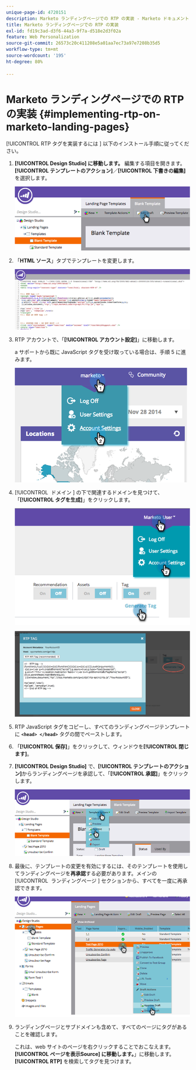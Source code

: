 ```yaml
---
unique-page-id: 4720151
description: Marketo ランディングページでの RTP の実装 - Marketo ドキュメント - 製品ドキュメント
title: Marketo ランディングページでの RTP の実装
exl-id: fd19c3ad-d3f6-44a3-9f7a-d518e2d3f02a
feature: Web Personalization
source-git-commit: 26573c20c411208e5a01aa7ec73a97e7208b35d5
workflow-type: tm+mt
source-wordcount: '195'
ht-degree: 80%

---
```


# Marketo ランディングページでの RTP の実装 {#implementing-rtp-on-marketo-landing-pages}

[!UICONTROL RTP タグを実装するには &#x200B;] 以下のインストール手順に従ってください。

1. **[!UICONTROL Design Studio] に移動します。** 編集する項目を開きます。**[!UICONTROL テンプレートのアクション]**／**[!UICONTROL 下書きの編集]**&#x200B;を選択します。

   ![](assets/image2015-4-26-18-3a27-3a4.png)

1. 「**HTML ソース**」タブでテンプレートを変更します。

   ![](assets/image2015-4-26-18-3a28-3a17.png)

1. RTP アカウントで、「**[!UICONTROL アカウント設定]**」に移動します。

   a サポートから既に JavaScript タグを受け取っている場合は、手順 5 に進みます。

   ![](assets/image2014-11-30-15-3a19-3a21-2.png)

1. [!UICONTROL &#x200B; ドメイン &#x200B;] の下で関連するドメインを見つけて、「**[!UICONTROL タグを生成]**」をクリックします。

   ![](assets/image2015-4-26-18-3a27-3a35.png)

   ![](assets/image2014-11-30-15-3a20-3a17-2.png)

1. RTP JavaScript タグをコピーし、すべてのランディングページテンプレートに **`<head> </head>`** タグの間でペーストします。

1. 「**[!UICONTROL 保存]**」をクリックして、ウィンドウを&#x200B;**[!UICONTROL 閉じます]**。

1. **[!UICONTROL Design Studio]** で、**[!UICONTROL テンプレートのアクション]**&#x200B;からランディングページを承認して、「**[!UICONTROL 承認]**」をクリックします。

   ![](assets/image2015-4-26-18-3a28-3a30.png)

1. 最後に、テンプレートの変更を有効にするには、そのテンプレートを使用してランディングページを&#x200B;**再承認**&#x200B;する必要があります。メインの [!UICONTROL &#x200B; ランディングページ &#x200B;] セクションから、すべてを一度に再承認できます。

   ![](assets/image2015-4-26-18-3a28-3a49.png)

1. ランディングページとサブドメインも含めて、すべてのページにタグがあることを確認します。

   これは、web サイトのページを右クリックすることでおこなえます。**[!UICONTROL ページを表示Source] に移動します。**」に移動します。**[!UICONTROL RTP]** を検索してタグを見つけます。
